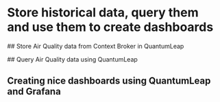 # Store historical data, query them and use them to create dashboards

## Store Air Quality data from Context Broker in QuantumLeap 

## Query Air Quality data using QuantumLeap

## Creating nice dashboards using QuantumLeap and Grafana 